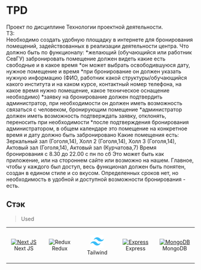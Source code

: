 # TPD
 
Проект по дисциплине Технологии проектной деятельности. <br>
ТЗ: <br>
 Необходимо создать удобную площадку в интернете для бронирования помещений, задействованных в реализации деятельности центра. Что должно быть по функционалу: *желающий (обучающийся или работник СевГУ) забронировать помещение должен видеть какие есть свободные и в какое время *он может выбрать освободившуюся дату, нужное помещение и время *при бронирование он должен указать нужную информацию (ФИО, работник какой структуры/обучающийся какого института и на каком курсе, контактный номер телефона, на какое время нужно помещение, какое техническое оснащение необходимо) *заявку на бронирование должен подтвердить администратор, при необходимости он должен иметь возможность связаться с человеком, бронирующим помещение *администратор должен иметь возможность подтверждать заявку, отклонять, переносить при необходимости *после подтверждения бронирования администратором, в общем календаре это помещение на конкретное время и дату должно быть забронировано Какие помещения есть: Зеркальный зал (Гоголя,14), Холл 2 (Гоголя,14), Холл 3 (Гоголя,14), Актовый зал (Гоголя,14), Актовый зал (Курчатова,7) Время бронирования с 8.30 до 22.00 с пн по сб Это может быть как приложение, или на стороннем сайте или возможно на нашем. Главное, чтобы у каждого был доступ, весь функционал должен быть понятен, создан в едином стиле и со вкусом. Определенных сроков нет, но необходимость в удобной и доступной возможности бронирования - есть.


<h2 align="left" id="debabin-stack">Стэк</h2>

> Used
<table width='100%'>
  <tr>
<td align="center" width="110" height="90">
      <a href="#debabin-stack" >
        <img src="https://raw.githubusercontent.com/samfromaway/samfromaway/master/.github/images/nextjs.png" width="36" height="36" alt="Next JS" />
      </a>
      <br>Next JS
    </td>
 <td align="center" width="110" height="90">
        <img src="https://cdn.worldvectorlogo.com/logos/redux.svg" width="36" height="36" alt="Redux" />
      <br>Redux
    </td>
<td align="center" width="110" height="90">
      <a href="#debabin-stack">
        <img src="https://github.com/devicons/devicon/blob/master/icons/tailwindcss/tailwindcss-plain.svg" width="36" height="36" alt="Tailwind" />
      </a>
      <br>Tailwind
    </td>
    </td>
<td align="center" width="110" height="90">
      <a href="#debabin-stack">
        <img src="https://d2eip9sf3oo6c2.cloudfront.net/tags/images/000/000/359/full/expressjslogo.png" width="36" height="36" alt="Express" />
      </a>
      <br>Express
    </td>
    <td align="center" width="110" height="90">
      <a href="#debabin-stack">
        <img src="https://images.g2crowd.com/uploads/product/image/large_detail/large_detail_a0b9e371c09d15b9a0b48ed84b31ed35/mongodb-atlas.png" width="36" height="36" alt="MongoDB" />
      </a>
      <br>MongoDB
    </td>
  </tr> 
</table>
